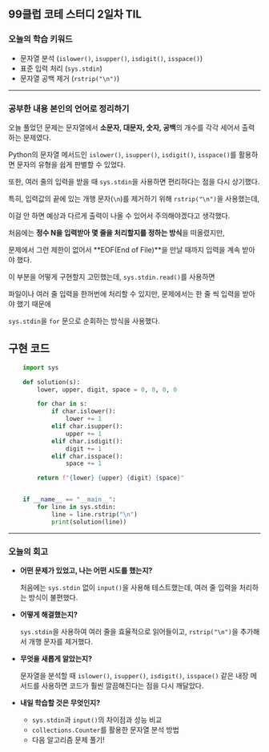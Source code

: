 ## **99클럽 코테 스터디 2일차 TIL**

### **오늘의 학습 키워드**

- 문자열 분석 (`islower()`, `isupper()`, `isdigit()`, `isspace()`)
- 표준 입력 처리 (`sys.stdin`)
- 문자열 공백 제거 (`rstrip("\n")`)

---

### **공부한 내용 본인의 언어로 정리하기**

오늘 풀었던 문제는 문자열에서 **소문자, 대문자, 숫자, 공백**의 개수를 각각 세어서 출력하는 문제였다.

Python의 문자열 메서드인 `islower()`, `isupper()`, `isdigit()`, `isspace()`를 활용하면 문자의 유형을 쉽게 판별할 수 있었다.

또한, 여러 줄의 입력을 받을 때 `sys.stdin`을 사용하면 편리하다는 점을 다시 상기했다.

특히, 입력값의 끝에 있는 개행 문자(`\n`)를 제거하기 위해 `rstrip("\n")`을 사용했는데,

이걸 안 하면 예상과 다르게 출력이 나올 수 있어서 주의해야겠다고 생각했다.

처음에는 **정수 N을 입력받아 몇 줄을 처리할지를 정하는 방식**을 떠올렸지만,

문제에서 그런 제한이 없어서 **EOF(End of File)**을 만날 때까지 입력을 계속 받아야 했다.

이 부분을 어떻게 구현할지 고민했는데, `sys.stdin.read()`를 사용하면

파일이나 여러 줄 입력을 한꺼번에 처리할 수 있지만, 문제에서는 한 줄 씩 입력을 받아야 했기 때문에

`sys.stdin`을 `for` 문으로 순회하는 방식을 사용했다.

## 구현 코드

```python
    import sys

    def solution(s):
        lower, upper, digit, space = 0, 0, 0, 0

        for char in s:
            if char.islower():
                lower += 1
            elif char.isupper():
                upper += 1
            elif char.isdigit():
                digit += 1
            elif char.isspace():
                space += 1

        return f"{lower} {upper} {digit} {space}"


    if __name__ == "__main__":
        for line in sys.stdin:
            line = line.rstrip("\n")
            print(solution(line))
```

---

### **오늘의 회고**

- **어떤 문제가 있었고, 나는 어떤 시도를 했는지?**
    
    처음에는 `sys.stdin` 없이 `input()`을 사용해 테스트했는데, 여러 줄 입력을 처리하는 방식이 불편했다.
    
- **어떻게 해결했는지?**
    
    `sys.stdin`을 사용하여 여러 줄을 효율적으로 읽어들이고, `rstrip("\n")`을 추가해서 개행 문자를 제거했다.
    
- **무엇을 새롭게 알았는지?**
    
    문자열을 분석할 때 `islower()`, `isupper()`, `isdigit()`, `isspace()` 같은 내장 메서드를 사용하면 코드가 훨씬 깔끔해진다는 점을 다시 깨달았다.
    
- **내일 학습할 것은 무엇인지?**
    - `sys.stdin`과 `input()`의 차이점과 성능 비교
    - `collections.Counter`를 활용한 문자열 분석 방법
    - 다음 알고리즘 문제 풀기!